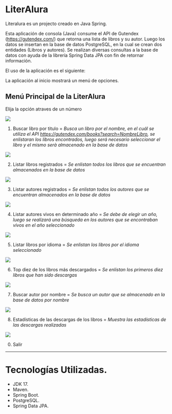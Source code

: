 # LiterAlura
Literalura es un projecto creado en Java Spring. 

Esta aplicación de consola (Java) consume el API de Gutendex (https://gutendex.com/) que retorna una lista de libros y su autor. 
Luego los datos se insertan en la base de datos PostgreSQL, en la cual se crean dos entidades (Libros y autores).
Se realizan diversas consultas a la base de datos con ayuda de la librería Spring Data JPA con fin de retornar información.

El uso de la aplicación es el siguiente:

La aplicación al inicio mostrará un menú de opciones.

Menú Principal de la LiterAlura
------------------------
Elija la opción atraves de un número

<img src="https://github.com/cpiedraq/literalura/blob/main/images/1.png">

1. Buscar libro por titulo = _Busca un libro por el nombre, en el cuál se utiliza el API https://gutendex.com/books?search=NombreLibro, se enlistaran los libros encontrados, luego será necesario seleccionar el libro y el mismo serà almacenado en la base de datos_

<img src="https://github.com/cpiedraq/literalura/blob/main/images/2.png">

2. Listar libros registrados = _Se enlistan todos los libros que se encuentran almacenados en la base de datos_

<img src="https://github.com/cpiedraq/literalura/blob/main/images/3.png">

3. Listar autores registrados = _Se enlistan todos los autores que se encuentran almacenados en la base de datos_

<img src="https://github.com/cpiedraq/literalura/blob/main/images/4.png">

4. Listar autores vivos en determinado año = _Se debe de elegir un año, luego se realizará una búsqueda en los autores que se encontraban vivos en el año seleccionado_

<img src="https://github.com/cpiedraq/literalura/blob/main/images/5.png">

5. Listar libros por idioma = _Se enlistan los libros por el idioma seleccionado_

<img src="https://github.com/cpiedraq/literalura/blob/main/images/6.png">

6. Top diez de los libros más descargados = _Se enlistan los primeros diez libros que han sido descargas_

<img src="https://github.com/cpiedraq/literalura/blob/main/images/9.png">

7. Buscar autor por nombre = _Se busca un autor que se almacenado en la base de datos por nombre_

<img src="https://github.com/cpiedraq/literalura/blob/main/images/7.png">

8. Estadísticas de las descargas de los libros = _Muestra las estadísticas de las descargas realizadas_

<img src="https://github.com/cpiedraq/literalura/blob/main/images/7.png">

0. Salir
------------------------

# Tecnologías Utilizadas.

- JDK 17.
- Maven.
- Spring Boot.
- PostgreSQL.
- Spring Data JPA.

